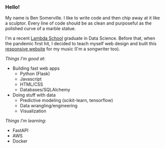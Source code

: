 ### Hello!

My name is Ben Somerville. I like to write code and then chip away at it like a sculptor. Every line of code should be as clean and purposeful as the polished curve of a marble statue.

I'm a recent [Lambda School](https://lambdaschool.com) graduate in Data Science. Before that, when the pandemic first hit, I decided to teach myself web design and built this [responsive website](https://bensomerville.com) for my music (I'm a songwriter too).  

_Things I'm good at_:
- Building fast web apps
    - Python (Flask)
    - Javascript
    - HTML/CSS
    - Databases/SQLAlchemy
- Doing stuff with data
    - Predictive modeling (scikit-learn, tensorflow)
    - Data wrangling/engineering
    - Visualization

_Things I'm learning_:
- FastAPI
- AWS
- Docker
